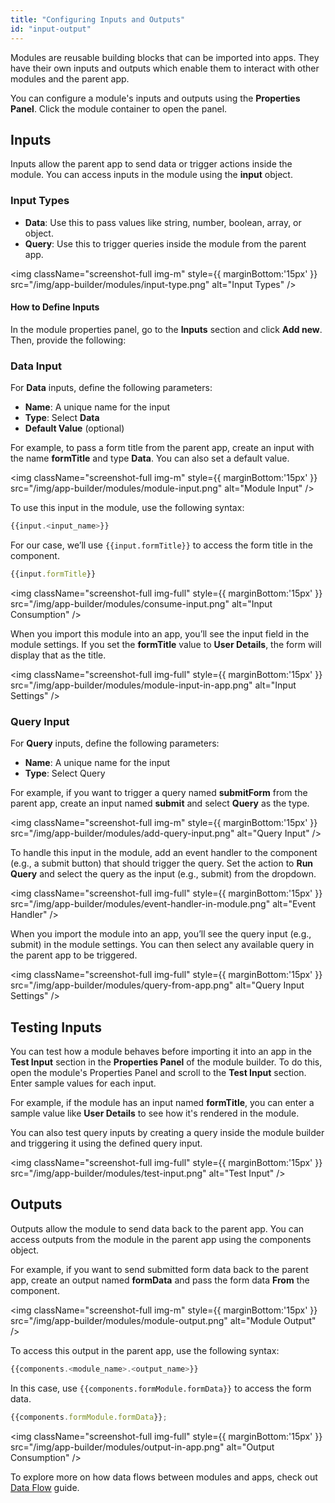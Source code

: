 ```yaml
---
title: "Configuring Inputs and Outputs"
id: "input-output"
---
```


Modules are reusable building blocks that can be imported into apps. They have their own inputs and outputs which enable them to interact with other modules and the parent app.

You can configure a module's inputs and outputs using the **Properties Panel**. Click the module container to open the panel.

## Inputs
Inputs allow the parent app to send data or trigger actions inside the module. You can access inputs in the module using the **input** object.

### Input Types
- **Data**: Use this to pass values like string, number, boolean, array, or object.
- **Query**: Use this to trigger queries inside the module from the parent app.


<img className="screenshot-full img-m" style={{ marginBottom:'15px' }} src="/img/app-builder/modules/input-type.png" alt="Input Types" />

#### How to Define Inputs
In the module properties panel, go to the **Inputs** section and click **Add new**. Then, provide the following:

### Data Input

For **Data** inputs, define the following parameters:

- **Name**: A unique name for the input
- **Type**: Select **Data**
- **Default Value** (optional)

For example, to pass a form title from the parent app, create an input with the name **formTitle** and type **Data**. You can also set a default value.

<img className="screenshot-full img-m" style={{ marginBottom:'15px' }} src="/img/app-builder/modules/module-input.png" alt="Module Input" /> 

To use this input in the module, use the following syntax:

```js
{{input.<input_name>}}
```

For our case, we’ll use `{{input.formTitle}}` to access the form title in the component.
```js
{{input.formTitle}}
```

<img className="screenshot-full img-full" style={{ marginBottom:'15px' }} src="/img/app-builder/modules/consume-input.png" alt="Input Consumption" />

When you import this module into an app, you’ll see the input field in the module settings. If you set the **formTitle** value to **User Details**, the form will display that as the title.

<img className="screenshot-full img-full" style={{ marginBottom:'15px' }} src="/img/app-builder/modules/module-input-in-app.png" alt="Input Settings" /> 

### Query Input

For **Query** inputs, define the following parameters:
- **Name**: A unique name for the input
- **Type**: Select Query

For example, if you want to trigger a query named **submitForm** from the parent app, create an input named **submit** and select **Query** as the type.

<img className="screenshot-full img-m" style={{ marginBottom:'15px' }} src="/img/app-builder/modules/add-query-input.png" alt="Query Input" /> 

To handle this input in the module, add an event handler to the component (e.g., a submit button) that should trigger the query. Set the action to **Run Query** and select the query as the input (e.g., submit) from the dropdown.

<img className="screenshot-full img-full" style={{ marginBottom:'15px' }} src="/img/app-builder/modules/event-handler-in-module.png" alt="Event Handler" /> 

When you import the module into an app, you’ll see the query input (e.g., submit) in the module settings. You can then select any available query in the parent app to be triggered.

<img className="screenshot-full img-full" style={{ marginBottom:'15px' }} src="/img/app-builder/modules/query-from-app.png" alt="Query Input Settings" /> 

## Testing Inputs 

You can test how a module behaves before importing it into an app in the **Test Input** section in the **Properties Panel** of the module builder. To do this, open the module's Properties Panel and scroll to the **Test Input** section. Enter sample values for each input.

For example, if the module has an input named **formTitle**, you can enter a sample value like **User Details** to see how it's rendered in the module.

You can also test query inputs by creating a query inside the module builder and triggering it using the defined query input.

<img className="screenshot-full img-full" style={{ marginBottom:'15px' }} src="/img/app-builder/modules/test-input.png" alt="Test Input" /> 

## Outputs

Outputs allow the module to send data back to the parent app. You can access outputs from the module in the parent app using the components object.

For example, if you want to send submitted form data back to the parent app, create an output named **formData** and pass the form data **From** the component.

<img className="screenshot-full img-m" style={{ marginBottom:'15px' }}  src="/img/app-builder/modules/module-output.png" alt="Module Output" /> 

To access this output in the parent app, use the following syntax:

```js
{{components.<module_name>.<output_name>}}
```

In this case, use `{{components.formModule.formData}}` to access the form data.

```js
{{components.formModule.formData}};
```

<img className="screenshot-full img-full" style={{ marginBottom:'15px' }} src="/img/app-builder/modules/output-in-app.png" alt="Output Consumption" />

To explore more on how data flows between modules and apps, check out [Data Flow](/docs/beta/app-builder/modules/data-flow) guide.

